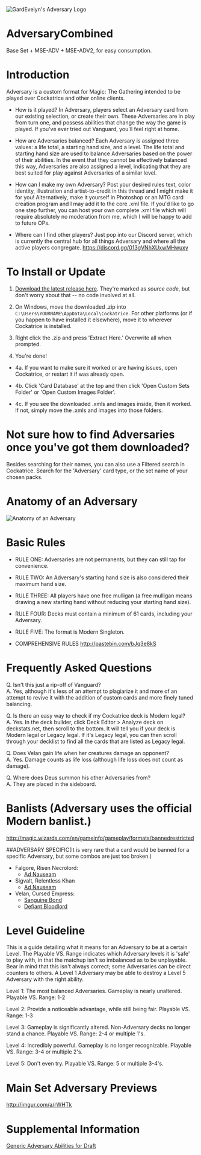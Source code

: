 ![GardEvelyn's Adversary Logo](https://i.sli.mg/DTlWEm.png)

# AdversaryCombined
Base Set + MSE-ADV + MSE-ADV2, for easy consumption.

# Introduction
Adversary is a custom format for Magic: The Gathering intended to be played over Cockatrice and other online clients.

- How is it played?
In Adversary, players select an Adversary card from our existing selection, or create their own. These Adversaries are in play from turn one, and possess abilities that change the way the game is played. If you've ever tried out Vanguard, you'll feel right at home.

- How are Adversaries balanced?
Each Adversary is assigned three values: a life total, a starting hand size, and a level. The life total and starting hand size are used to balance Adversaries based on the power of their abilities. In the event that they cannot be effectively balanced this way, Adversaries are also assigned a level, indicating that they are best suited for play against Adversaries of a similar level.

- How can I make my own Adversary?
Post your desired rules text, color identity, illustration and artist-to-credit in this thread and I might make it for you! 
Alternatively, make it yourself in Photoshop or an MTG card creation program and I may add it to the core .xml file.
If you'd like to go one step further, you can host your own complete .xml file which will require absolutely no moderation from me, which I will be happy to add to future OPs.

- Where can I find other players?
Just pop into our Discord server, which is currently the central hub for all things Adversary and where all the active players congregate.
https://discord.gg/013gVNhXUxwMHwuxy

# To Install or Update
1. [Download the latest release here](https://github.com/Buluphont/AdversaryCombined/releases). They're marked as *source code*, but don't worry about that -- no code involved at all.

2. On Windows, move the downloaded .zip into `C:\Users\YOURNAME\AppData\Local\Cockatrice`. For other platforms (or if you happen to have installed it elsewhere), move it to wherever Cockatrice is installed.

3. Right click the .zip and press 'Extract Here.' Overwrite all when prompted.

4. You're done!

- 4a. If you want to make sure it worked or are having issues, open Cockatrice, or restart it if was already open.

- 4b. Click 'Card Database' at the top and then click 'Open Custom Sets Folder' or 'Open Custom Images Folder'.

- 4c. If you see the downloaded .xmls and images inside, then it worked. If not, simply move the .xmls and images into those folders.


# Not sure how to find Adversaries once you've got them downloaded?
Besides searching for their names, you can also use a Filtered search in Cockatrice. Search for the 'Adversary' card type, or the set name of your chosen packs.

# Anatomy of an Adversary
![Anatomy of an Adversary](http://i.imgur.com/2MWbU30.png)

# Basic Rules
- RULE ONE: Adversaries are not permanents, but they can still tap for convenience.
- RULE TWO: An Adversary's starting hand size is also considered their maximum hand size.
- RULE THREE: All players have one free mulligan (a free mulligan means drawing a new starting hand without reducing your starting hand size).
- RULE FOUR: Decks must contain a minimum of 61 cards, including your Adversary.
- RULE FIVE: The format is Modern Singleton.
 
- COMPREHENSIVE RULES
http://pastebin.com/bJq3e8kS

# Frequently Asked Questions
Q. Isn't this just a rip-off of Vanguard?  
A. Yes, although it's less of an attempt to plagiarize it and more of an attempt to revive it with the addition of custom cards and more finely tuned balancing.
 
Q. Is there an easy way to check if my Cockatrice deck is Modern legal?  
A. Yes. In the deck builder, click Deck Editor > Analyze deck on deckstats.net, then scroll to the bottom. It will tell you if your deck is Modern legal or Legacy legal. If it's Legacy legal, you can then scroll through your decklist to find all the cards that are listed as Legacy legal.
 
Q. Does Velan gain life when her creatures damage an opponent?  
A. Yes. Damage counts as life loss (although life loss does not count as damage).
 
Q. Where does Deus summon his other Adversaries from?  
A. They are placed in the sideboard.

# Banlists (Adversary uses the official Modern banlist.)
http://magic.wizards.com/en/gameinfo/gameplay/formats/bannedrestricted
 
##ADVERSARY SPECIFIC(It is very rare that a card would be banned for a specific Adversary, but some combos are just too broken.)
- Falgore, Risen Necrolord:
	- [Ad Nauseam](http://gatherer.wizards.com/Pages/Card/Details.aspx?multiverseid=174915)
- Sigvalt, Relentless Khan
	- [Ad Nauseam](http://gatherer.wizards.com/Pages/Card/Details.aspx?multiverseid=174915)
- Velan, Cursed Empress:
    - [Sanguine Bond](http://gatherer.wizards.com/Pages/Card/Details.aspx?multiverseid=376480)
    - [Defiant Bloodlord](http://gatherer.wizards.com/Pages/Card/Details.aspx?multiverseid=401855)

# Level Guideline
This is a guide detailing what it means for an Adversary to be at a certain Level. The Playable VS. Range indicates which Adversary levels it is 'safe' to play with, in that the matchup isn't so imbalanced as to be unplayable. Bear in mind that this isn't always correct; some Adversaries can be direct counters to others. A Level 1 Adversary may be able to destroy a Level 5 Adversary with the right ability.
 
Level 1: The most balanced Adversaries. Gameplay is nearly unaltered.
Playable VS. Range: 1-2
 
Level 2: Provide a noticeable advantage, while still being fair.
Playable VS. Range: 1-3
 
Level 3: Gameplay is significantly altered. Non-Adversary decks no longer stand a chance.
Playable VS. Range: 2-4 or multiple 1's.
 
Level 4: Incredibly powerful. Gameplay is no longer recognizable.
Playable VS. Range: 3-4 or multiple 2's.
 
Level 5: Don't even try.
Playable VS. Range: 5 or multiple 3-4's.

# Main Set Adversary Previews
http://imgur.com/a/rWHTk

# Supplemental Information
[Generic Adversary Abilities for Draft](http://pastebin.com/4EhxRiah)
